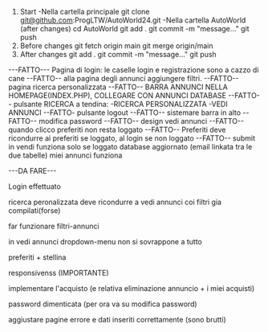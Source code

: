 1. Start
-Nella cartella principale
git clone git@github.com:ProgLTW/AutoWorld24.git
-Nella cartella AutoWorld (after changes)
cd AutoWorld
git add .
git commit -m "message..."
git push
2. Before changes
git fetch origin main
git merge origin/main
3. After changes
git add .
git commit -m "message..."
git push



---FATTO---
Pagina di login: le caselle login e registrazione sono a cazzo di cane --FATTO--
alla pagina degli annunci aggiungere filtri. --FATTO--
pagina ricerca personalizzata --FATTO--
BARRA ANNUNCI NELLA HOMEPAGE(INDEX.PHP), COLLEGARE CON ANNUNCI DATABASE --FATTO--
pulsante RICERCA a tendina: -RICERCA PERSONALIZZATA -VEDI ANNUNCI --FATTO-
pulsante logout --FATTO--
sistemare barra in alto --FATTO--
modifica password --FATTO--
design vedi annunci --FATTO--
quando clicco preferiti non resta loggato --FATTO--
Preferiti deve ricondurre ai preferiti se loggato, al login se non loggato --FATTO--
submit in vendi funziona solo se loggato
database aggiornato (email linkata tra le due tabelle)
miei annunci funziona
    
---DA FARE---

Login effettuato

ricerca peronalizzata deve ricondurre a vedi annunci coi filtri gia compilati(forse)

far funzionare filtri-annunci

in vedi annunci dropdown-menu non si sovrappone a tutto

preferiti + stellina

responsivenss (IMPORTANTE)

implementare l'acquisto (e relativa eliminazione annuncio + i miei acquisti)

password dimenticata (per ora va su modifica password)

aggiustare pagine errore e dati inseriti correttamente (sono brutti)